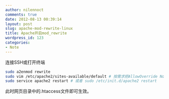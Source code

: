 ```yaml
---
author: nilennoct
comments: true
date: 2012-08-13 00:39:14
layout: post
slug: apache-mod-rewrite-linux
title: Apache开启mod_rewrite
wordpress_id: 123
categories:
- Note
---
```


连接SSH或打开终端

``` bash
sudo a2enmod rewrite
sudo vim /etc/apache2/sites-available/default # 按需求把AllowOverride None 改成 AllowOverride All
sudo service apache2 restart # 或者 sudo /etc/init.d/apache2 restart
```

此时网页目录中的.htaccess文件即可生效。
